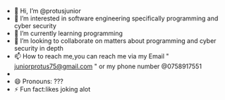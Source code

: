 - 👋 Hi, I’m @protusjunior
- 👀 I’m interested in software engineering specifically programming and cyber security
- 🌱 I’m currently learning programming
- 💞️ I’m looking to collaborate on matters about programming and cyber security in depth
- 📫 How to reach me,you can reach me via my Email " juniorprotus75@gmail.com " or my phone number @0758917551
- 
- 😄 Pronouns: ???
- ⚡ Fun fact:likes joking alot 

<!---
protusjunior/protusjunior is a ✨ special ✨ repository because its `README.md` (this file) appears on your GitHub profile.
You can click the Preview link to take a look at your changes.
--->
